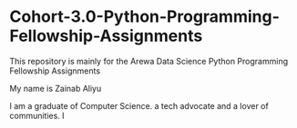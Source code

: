 # Cohort-3.0-Python-Programming-Fellowship-Assignments

This repository is mainly for the Arewa Data Science Python Programming Fellowship Assignments

My name is Zainab Aliyu

I am a graduate of Computer Science. a tech advocate and a lover of communities. I 
